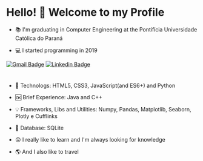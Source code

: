 # Hello! :wave: Welcome to my Profile

- :books: I'm graduating in Computer Engineering at the Pontifícia Universidade Católica do Paraná

- :computer: I started programming in 2019

[![Gmail Badge](https://img.shields.io/badge/-Gmail-c14438?style=flat-square&logo=Gmail&logoColor=white&link=mailto:l.blauth00@gmail.com)](mailto:l.blauth00@gmail.com)   [![Linkedin Badge](https://img.shields.io/badge/-Linkedin-blue?style=flat-square&logo=Linkedin&logoColor=white&link=https://br.linkedin.com/in/leonardo-blauth-7b573a1ab?trk)](https://br.linkedin.com/in/leonardo-blauth-7b573a1ab?trk)
#
- :sparkling_heart: Technologs: HTML5, CSS3, JavaScript(and ES6+) and Python

- :ok: Brief Experience: Java and C++

- :bulb: Frameworks, Libs and Utilities: Numpy, Pandas, Matplotlib, Seaborn, Plotly e
Cufflinks

- :closed_lock_with_key: Database: SQLite
- :stuck_out_tongue_closed_eyes: I really like to learn and I'm always looking for knowledge

- :earth_americas: And I also like to travel
